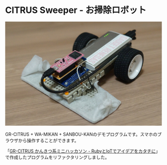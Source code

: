 # CITRUS Sweeper - お掃除ロボット

![CITRUS Sweeper](https://raw.githubusercontent.com/takjn/CitrusSweeper/master/CitrusSweeper.JPG)

GR-CITRUS + WA-MIKAN + SANBOU-KANのデモプログラムです。スマホのブラウザから操作することができます。

「[GR-CITRUS かんきつ系ミニハッカソン - RubyとIoTでアイデアをカタチに](https://connpass.com/event/70205/)」で作成したプログラムをリファクタリングしました。

